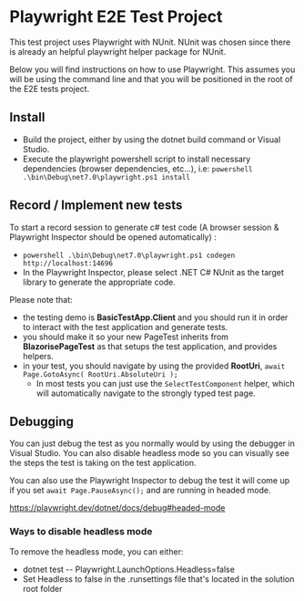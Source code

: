 # Playwright E2E Test Project

This test project uses Playwright with NUnit.
NUnit was chosen since there is already an helpful playwright helper package for NUnit.

Below you will find instructions on how to use Playwright. This assumes you will be using the command line and that you will be positioned in the root of the E2E tests project.

## Install
- Build the project, either by using the dotnet build command or Visual Studio.
- Execute the playwright powershell script to install necessary dependencies (browser dependencies, etc...), i.e: `powershell .\bin\Debug\net7.0\playwright.ps1 install`

## Record / Implement new tests
To start a record session to generate c# test code (A browser session & Playwright Inspector should be opened automatically) :
- `powershell .\bin\Debug\net7.0\playwright.ps1 codegen http://localhost:14696`
- In the Playwright Inspector, please select .NET C# NUnit as the target library to generate the appropriate code.


Please note that:
- the testing demo is **BasicTestApp.Client** and you should run it in order to interact with the test application and generate tests.
- you should make it so your new PageTest inherits from **BlazorisePageTest** as that setups the test application, and provides helpers.
- in your test, you should navigate by using the provided **RootUri**, `await Page.GotoAsync( RootUri.AbsoluteUri );`
  - In most tests you can just use the `SelectTestComponent` helper, which will automatically navigate to the strongly typed test page.


## Debugging

You can just debug the test as you normally would by using the debugger in Visual Studio. 
You can also disable headless mode so you can visually see the steps the test is taking on the test application.

You can also use the Playwright Inspector to debug the test it will come up if you set `await Page.PauseAsync();` and are running in headed mode.

https://playwright.dev/dotnet/docs/debug#headed-mode

### Ways to disable headless mode

To remove the headless mode, you can either:
- dotnet test -- Playwright.LaunchOptions.Headless=false
- Set Headless to false in the .runsettings file that's located in the solution root folder